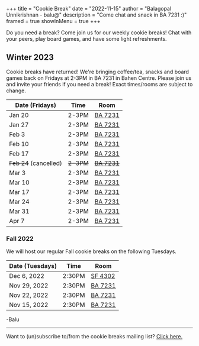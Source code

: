 +++
title = "Cookie Break"
date = "2022-11-15"
author = "Balagopal Unnikrishnan - balu@"
description = "Come chat and snack in BA 7231 :)"
framed = true
showInMenu = true
+++

Do you need a break? Come join us for our weekly cookie breaks! Chat with your peers, play board games, and have some light refreshments.

## Winter 2023

Cookie breaks have returned! We're bringing coffee/tea, snacks and board games back on Fridays at 2-3PM in BA 7231 in Bahen Centre. Please join us and invite your friends if you need a break! Exact times/rooms are subject to change.

| Date (Fridays)         | Time      | Room                                                               |
| ---------------------- | --------- | ------------------------------------------------------------------ |
| Jan 20                 | 2-3PM     | [BA 7231](https://map.utoronto.ca/?id=1809#!ct/45469?m/494470)     |
| Jan 27                 | 2-3PM     | [BA 7231](https://map.utoronto.ca/?id=1809#!ct/45469?m/494470)     |
| Feb 3                  | 2-3PM     | [BA 7231](https://map.utoronto.ca/?id=1809#!ct/45469?m/494470)     |
| Feb 10                 | 2-3PM     | [BA 7231](https://map.utoronto.ca/?id=1809#!ct/45469?m/494470)     |
| Feb 17                 | 2-3PM     | [BA 7231](https://map.utoronto.ca/?id=1809#!ct/45469?m/494470)     |
| ~~Feb 24~~ (cancelled) | ~~2-3PM~~ | ~~[BA 7231](https://map.utoronto.ca/?id=1809#!ct/45469?m/494470)~~ |
| Mar 3                  | 2-3PM     | [BA 7231](https://map.utoronto.ca/?id=1809#!ct/45469?m/494470)     |
| Mar 10                 | 2-3PM     | [BA 7231](https://map.utoronto.ca/?id=1809#!ct/45469?m/494470)     |
| Mar 17                 | 2-3PM     | [BA 7231](https://map.utoronto.ca/?id=1809#!ct/45469?m/494470)     |
| Mar 24                 | 2-3PM     | [BA 7231](https://map.utoronto.ca/?id=1809#!ct/45469?m/494470)     |
| Mar 31                 | 2-3PM     | [BA 7231](https://map.utoronto.ca/?id=1809#!ct/45469?m/494470)     |
| Apr 7                  | 2-3PM     | [BA 7231](https://map.utoronto.ca/?id=1809#!ct/45469?m/494470)     |

### Fall 2022

We will host our regular Fall cookie breaks on the following Tuesdays.

| Date (Tuesdays) | Time   | Room                                                           |
| --------------- | ------ | -------------------------------------------------------------- |
| Dec 6, 2022     | 2:30PM | [SF 4302](https://map.utoronto.ca/?id=1809#!ct/45469?m/494481) |
| Nov 29, 2022    | 2:30PM | [BA 7231](https://map.utoronto.ca/?id=1809#!ct/45469?m/494470) |
| Nov 22, 2022    | 2:30PM | [BA 7231](https://map.utoronto.ca/?id=1809#!ct/45469?m/494470) |
| Nov 15, 2022    | 2:30PM | [BA 7231](https://map.utoronto.ca/?id=1809#!ct/45469?m/494470) |

-Balu

---

Want to (un)subscribe to/from the cookie breaks mailing list? [Click here.](https://forms.gle/F63nkemknYEFb8MD7)
